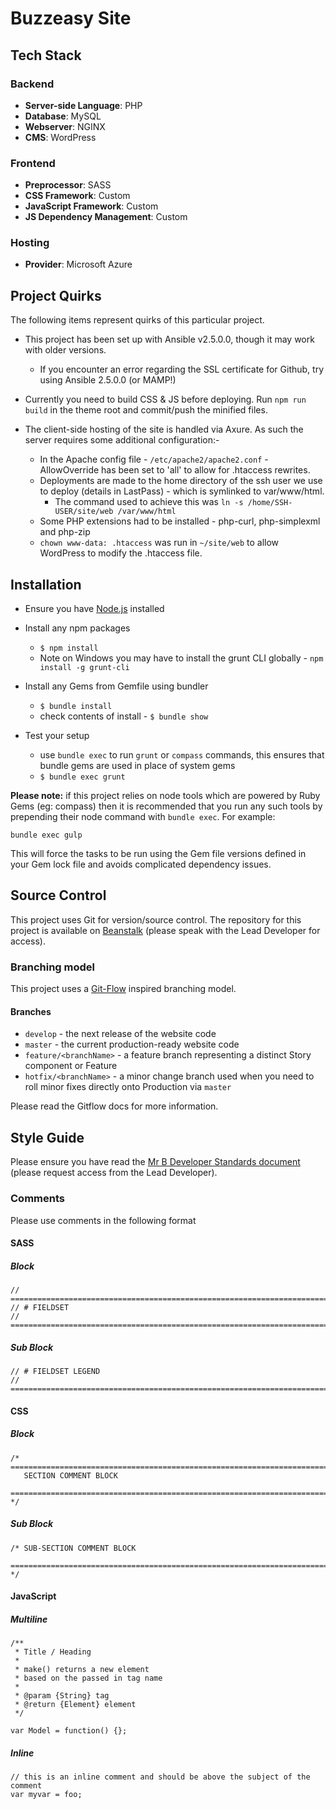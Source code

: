 # Buzzeasy Site

## Tech Stack

### Backend
* __Server-side Language__: PHP
* __Database__: MySQL
* __Webserver__: NGINX
* __CMS__: WordPress

### Frontend
* __Preprocessor__: SASS
* __CSS Framework__: Custom
* __JavaScript Framework__: Custom
* __JS Dependency Management__: Custom

### Hosting
* __Provider__: Microsoft Azure



## Project Quirks

The following items represent quirks of this particular project. 

* This project has been set up with Ansible v2.5.0.0, though it may work with older versions.
  * If you encounter an error regarding the SSL certificate for Github, try using Ansible 2.5.0.0 (or MAMP!)
* Currently you need to build CSS & JS before deploying. Run `npm run build` in the theme root and commit/push the minified files.

* The client-side hosting of the site is handled via Axure. As such the server requires some additional configuration:-
  * In the Apache config file - `/etc/apache2/apache2.conf` - AllowOverride has been set to 'all' to allow for .htaccess rewrites.
  * Deployments are made to the home directory of the ssh user we use to deploy (details in LastPass) - which is symlinked to var/www/html.
    * The command used to achieve this was `ln -s /home/SSH-USER/site/web /var/www/html`
  * Some PHP extensions had to be installed - php-curl, php-simplexml and php-zip
  * `chown www-data: .htaccess` was run in `~/site/web` to allow WordPress to modify the .htaccess file.

## Installation

* Ensure you have [Node.js](http://nodejs.org/download/) installed
* Install any npm packages
  * `$ npm install`
  * Note on Windows you may have to install the grunt CLI globally - `npm install -g grunt-cli`

* Install any Gems from Gemfile using bundler 
  * `$ bundle install`
  * check contents of install - `$ bundle show`

* Test your setup
  * use `bundle exec` to run `grunt` or `compass` commands, this ensures that bundle gems are used in place of system gems
  * `$ bundle exec grunt`

__Please note:__ if this project relies on node tools which are powered by Ruby Gems (eg: compass) then it is recommended that you run any such tools by prepending their node command with `bundle exec`. For example:

````
bundle exec gulp
````

This will force the tasks to be run using the Gem file versions defined in your Gem lock file and avoids complicated dependency issues.



## Source Control

This project uses Git for version/source control. The repository for this project is available on [Beanstalk](https://mrbandfriends.beanstalkapp.com/buzzeasy) (please speak with the Lead Developer for access).

### Branching model

This project uses a [Git-Flow](https://www.atlassian.com/git/tutorials/comparing-workflows/gitflow-workflow/) inspired branching model. 

#### Branches 
* `develop` - the next release of the website code
* `master` - the current production-ready website code
* `feature/<branchName>` - a feature branch representing a distinct Story component or Feature
* `hotfix/<branchName>` - a minor change branch used when you need to roll minor fixes directly onto Production via `master`

Please read the Gitflow docs for more information.


## Style Guide

Please ensure you have read the [Mr B Developer Standards document](https://docs.google.com/a/mrbandfriends.co.uk/document/d/1F1a2P_TfKvzTi1heSKiZoW79z96kCPp0QGkdVx0jpUg/edit) (please request access from the Lead Developer).


### Comments

Please use comments in the following format

#### SASS

##### Block
````
// ==========================================================================
// # FIELDSET
// ==========================================================================
````

##### Sub Block
````
// # FIELDSET LEGEND
// ==========================================================================
````

#### CSS

##### Block
````
/* ==========================================================================
   SECTION COMMENT BLOCK
   ========================================================================== */
````

##### Sub Block
````
/* SUB-SECTION COMMENT BLOCK
   ========================================================================== */
````


#### JavaScript

##### Multiline
````
/**
 * Title / Heading
 * 
 * make() returns a new element
 * based on the passed in tag name
 *
 * @param {String} tag
 * @return {Element} element
 */

var Model = function() {};
````

##### Inline
````
// this is an inline comment and should be above the subject of the comment
var myvar = foo;
````



